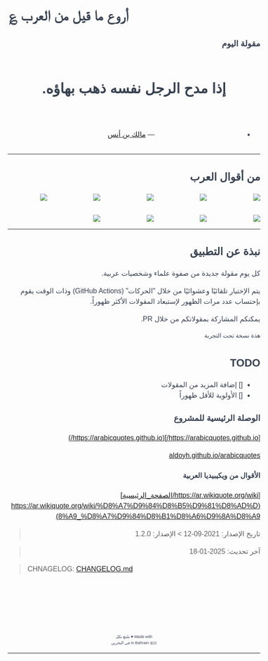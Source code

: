 # أروع ما قيل من العرب ؏

<div style="direction: rtl; text-align: right">

### مقولة اليوم

<div id="hero" style="display: grid; grid-template-rows: 1fr; grid-gap: 2rem; text-align: center">
<!-- QUOTE:START -->

# إذا مدح الرجل نفسه ذهب بهاؤه.

- — <a href="/wiki/%D9%85%D8%A7%D9%84%D9%83_%D8%A8%D9%86_%D8%A3%D9%86%D8%B3" title="مالك بن أنس">مالك بن أنس</a>


<!-- QUOTE:END -->
</div>

---

## من أقوال العرب

<div id="gallery" style="display: grid; grid-template-columns: repeat(5, 1fr); grid-gap: 2rem;">

<img src="https://i.ibb.co/7CFzDHp/Photo-Real-a-magical-ancient-scroll-in-a-dark-temple-streak-of-1.jpg" />

<img src="https://i.ibb.co/NnFpS1Z/Photo-Real-a-magical-ancient-scroll-in-a-dark-temple-streak-of-0.jpg" />

<img src="https://i.ibb.co/YLLXFz7/Photo-Real-a-magical-ancient-scroll-in-a-dark-temple-streak-of-4.jpg" />

<img src="https://i.ibb.co/Z2PgV09/Photo-Real-a-magical-ancient-scroll-in-a-dark-temple-streak-of-5.jpg" />

<img src="https://i.ibb.co/HV1tCpZ/Photo-Real-a-magical-ancient-scroll-in-a-dark-temple-streak-of-6.jpg" />

<img src="https://i.ibb.co/bHP93gw/Photo-Real-a-magical-ancient-scroll-in-a-dark-temple-streak-of-7.jpg" />

<img src="https://i.ibb.co/ZJ9Vb0Y/Photo-Real-the-daily-quote-0.jpg" />

<img src="https://i.ibb.co/sFs2LTF/Photo-Real-the-daily-quote-2.jpg" />

<img src="https://i.ibb.co/Ms2KVnb/Photo-Real-the-daily-quote-1.jpg" />

</div>

<hr>

<div class="flex-row">

## نبذة عن التطبيق

كل يوم مقولة جديدة من صفوة علماء وشخصيات عربية.

يتم الإختيار تلقائيًا وعشوائيًا من خلال "الحركات" (GitHub Actions) وذات الوقت يقوم بإحتساب عدد مرات الظهور لإستبعاد المقولات الأكثر ظهوراً.

يمكنكم المشاركة بمقولاتكم من خلال PR.

</div>

<div>

<small> هذة نسخة تحت التجربة </small>

## TODO

- [] إضافة المزيد من المقولات
- [] الأولوية للأقل ظهوراً

### الوصلة الرئيسية للمشروع

[https://arabicquotes.github.io/](https://arabicquotes.github.io/)

[aldoyh.github.io/arabicquotes](https://aldoyh.github.io/arabicquotes)

#### الأقوال من ويكيبيديا العربية

[https://ar.wikiquote.org/wiki/الصفحة_الرئيسية](https://ar.wikiquote.org/wiki/%D8%A7%D9%84%D8%B5%D9%81%D8%AD%D8%A9_%D8%A7%D9%84%D8%B1%D8%A6%D9%8A%D8%A9)

> تاريخ الإصدار: 2021-09-12  > الإصدار: 1.2.0

> آخر تحديث: 2025-01-18

</div>
</div>

> CHNAGELOG: [CHANGELOG.md](CHANGELOG.md)

<br />
<br />
<br />
<br />
<br />

<summary>
<div style="font-size: 9px; text-align: center;">Made with ♥️ صُنع بكل
    <br />
    in Bahrain 🇧🇭 في البحرين
</div>
</summary>

---

<style type="text/css">
@import url('https://fonts.googleapis.com/css2?family=Cairo:wght@200;300;400;600;700;900&display=swap');
body {
    font-family: 'Cairo', sans-serif;
    font-size: 1rem;
    line-height: 1.5;
    color: #374151;
    text-align: left;
    background-image: url(https://github.com/aldoyh/arabicquotes/blob/master/assets/PhotoReal_scroll_0.jpg?raw%3Dtrue);
    background-repeat: no-repeat;
    background-size: cover;
    background-position: center;
    background-attachment: fixed;
    direction: rtl;
}
.quote-of-the-day {
    margin-top: 50px;
    margin-bottom: 50px;
}
.quote-header {
    width: 100%;
    text-align: left;
}
.quote-footer {
    width: 100%;
    text-align: right;
}
.quote-text {
    font-size: 1.5rem;
    font-weight: 600;
    line-height: 1.2;
    margin-bottom: 0.75rem;
    /* color: #374151; */
}
.quote-author {
    font-size: 1rem;
    font-weight: 500;
    color: #6B7280;
}
.quote-date {
    font-size: 0.75rem;
    font-weight: 500;
    color: orange;
}
.quote-content {
    width: 100%;
    text-align: right;
}
.quote-content p {
    font-size: 1.5rem;
    font-weight: 600;
    line-height: 1.2;
    margin-bottom: 0.75rem;
    color: #374151;
}
.quote-content a {
    color: #374151;
}
.quote-content a:hover {
    color: #374151;
    text-decoration: underline;
}
.quote-content a:visited {
    color: #374151;
}
.quote-content a:active {
    color: #374151;
}
.quote-content a:focus {
    color: #374151;
}
.quote-content a:link {
    color: #374151;
}
.quote-content a:target {
    color: #374151;
}
.quote-content a:-webkit-any-link {
    color: #374151;
}
.quote-content a:-webkit-any-link:visited {
    color: #374151;
}
.quote-content a:-webkit-any-link:hover {
    color: #374151;
    text-decoration: underline;
}
.quote-content a:-webkit-any-link:active {
    color: #374151;
}
.quote-content a:-webkit-any-link:focus {
    color: #374151;
}

</style>
